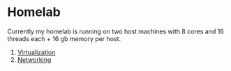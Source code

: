 # Homelab

Currently my homelab is running on two host machines with 8 cores and 16
threads each + 16 gb memory per host.

1. [Virtualization](./virtualization/README.md)
2. [Networking](./virtualization/README.md)

